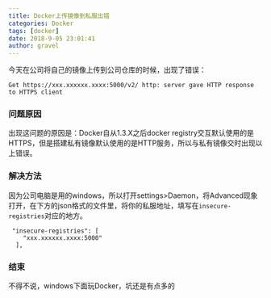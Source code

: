 ```yaml
---
title: Docker上传镜像到私服出错
categories: Docker
tags: [docker]
date: 2018-9-05 23:01:41 
author: gravel
---
```


今天在公司将自己的镜像上传到公司仓库的时候，出现了错误：
```
Get https://xxx.xxxxxx.xxxx:5000/v2/ http: server gave HTTP response to HTTPS client
```
### 问题原因
出现这问题的原因是：Docker自从1.3.X之后docker registry交互默认使用的是HTTPS，但是搭建私有镜像默认使用的是HTTP服务，所以与私有镜像交时出现以上错误。
### 解决方法
因为公司电脑是用的windows，所以打开settings>Daemon，将Advanced现象打开，在下方的json格式的文件里，将你的私服地址，填写在`insecure-registries`对应的地方。
```
 "insecure-registries": [
    "xxx.xxxxxx.xxxx:5000"
  ],
```
### 结束
不得不说，windows下面玩Docker，坑还是有点多的